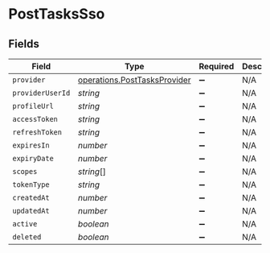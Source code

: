 # PostTasksSso


## Fields

| Field                                                                        | Type                                                                         | Required                                                                     | Description                                                                  |
| ---------------------------------------------------------------------------- | ---------------------------------------------------------------------------- | ---------------------------------------------------------------------------- | ---------------------------------------------------------------------------- |
| `provider`                                                                   | [operations.PostTasksProvider](../../models/operations/posttasksprovider.md) | :heavy_minus_sign:                                                           | N/A                                                                          |
| `providerUserId`                                                             | *string*                                                                     | :heavy_minus_sign:                                                           | N/A                                                                          |
| `profileUrl`                                                                 | *string*                                                                     | :heavy_minus_sign:                                                           | N/A                                                                          |
| `accessToken`                                                                | *string*                                                                     | :heavy_minus_sign:                                                           | N/A                                                                          |
| `refreshToken`                                                               | *string*                                                                     | :heavy_minus_sign:                                                           | N/A                                                                          |
| `expiresIn`                                                                  | *number*                                                                     | :heavy_minus_sign:                                                           | N/A                                                                          |
| `expiryDate`                                                                 | *number*                                                                     | :heavy_minus_sign:                                                           | N/A                                                                          |
| `scopes`                                                                     | *string*[]                                                                   | :heavy_minus_sign:                                                           | N/A                                                                          |
| `tokenType`                                                                  | *string*                                                                     | :heavy_minus_sign:                                                           | N/A                                                                          |
| `createdAt`                                                                  | *number*                                                                     | :heavy_minus_sign:                                                           | N/A                                                                          |
| `updatedAt`                                                                  | *number*                                                                     | :heavy_minus_sign:                                                           | N/A                                                                          |
| `active`                                                                     | *boolean*                                                                    | :heavy_minus_sign:                                                           | N/A                                                                          |
| `deleted`                                                                    | *boolean*                                                                    | :heavy_minus_sign:                                                           | N/A                                                                          |